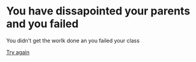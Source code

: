 # You have dissapointed your parents and you failed
You didn't get the worlk done an you failed your class

[Try again](../README.md)